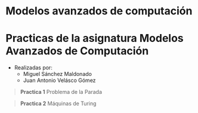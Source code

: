 # Modelos avanzados de computación

Practicas de la asignatura Modelos Avanzados de Computación
=======

- Realizadas por:
    + Miguel Sánchez Maldonado
    + Juan Antonio Velásco Gómez

>**Practica 1**
    Problema de la Parada 

>**Practica 2**
    Máquinas de Turing
